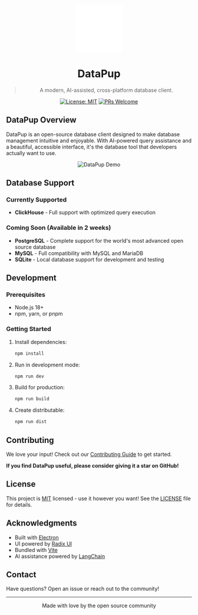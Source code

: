 <div align="center">
  <img src="build/icons/icon.svg" alt="DataPup Logo" width="128" height="128">
  
  # DataPup

  > A modern, AI-assisted, cross-platform database client.

  [![License: MIT](https://img.shields.io/badge/License-MIT-yellow.svg)](https://opensource.org/licenses/MIT)
  [![PRs Welcome](https://img.shields.io/badge/PRs-welcome-brightgreen.svg)](CONTRIBUTING.md)
</div>

## DataPup Overview

DataPup is an open-source database client designed to make database management intuitive and enjoyable. With AI-powered query assistance and a beautiful, accessible interface, it's the database tool that developers actually want to use.

<div align="center">
  <img src="docs/images/datapup-demo.gif" alt="DataPup Demo" width="800">
</div>

## Database Support

### Currently Supported
- **ClickHouse** - Full support with optimized query execution

### Coming Soon (Available in 2 weeks)
- **PostgreSQL** - Complete support for the world's most advanced open source database
- **MySQL** - Full compatibility with MySQL and MariaDB
- **SQLite** - Local database support for development and testing

## Development

### Prerequisites

- Node.js 18+
- npm, yarn, or pnpm

### Getting Started

1. Install dependencies:
   ```bash
   npm install
   ```

2. Run in development mode:
   ```bash
   npm run dev
   ```

3. Build for production:
   ```bash
   npm run build
   ```

4. Create distributable:
   ```bash
   npm run dist
   ```

## Contributing

We love your input! Check out our [Contributing Guide](CONTRIBUTING.md) to get started.

**If you find DataPup useful, please consider giving it a star on GitHub!**

## License

This project is [MIT](LICENSE) licensed - use it however you want! See the [LICENSE](LICENSE) file for details.

## Acknowledgments

- Built with [Electron](https://www.electronjs.org/)
- UI powered by [Radix UI](https://www.radix-ui.com/)
- Bundled with [Vite](https://vitejs.dev/)
- AI assistance powered by [LangChain](https://www.langchain.com/)

## Contact

Have questions? Open an issue or reach out to the community!

---

<p align="center">Made with love by the open source community</p>
